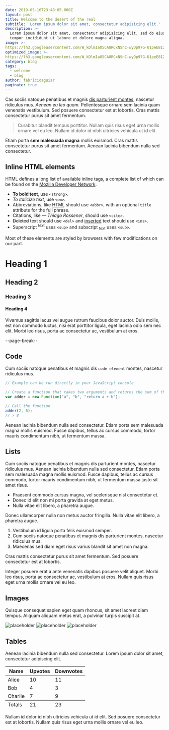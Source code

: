 ```yaml
---
date: 2019-05-16T23:48:05.000Z
layout: post
title: Welcome to the desert of the real
subtitle: 'Lorem ipsum dolor sit amet, consectetur adipisicing elit.'
description: >-
  Lorem ipsum dolor sit amet, consectetur adipisicing elit, sed do eiusmod
  tempor incididunt ut labore et dolore magna aliqua.
image: >-
https://lh3.googleusercontent.com/W_kDlmIaO5CAURCxNSnC-wyOp97G-U1peE8IZVnOyM84qgj5Maoc4BesRoZ-kLbOXR1YOjF4iEKtehniTRxDzMVr0zBqXeSxi617h5Svd6T7iq_3xxkO5qpPfKLCYE5pCsICpLtLsQ9Qr2Ml1Da88ZYzohH8XYoF75D6gKbysEIV7Kwn7xaVKULXm0fVe3IuuvVE2eZegTfRqlxdJ_xeslIb3NhcRTssVCIY0jimukKKnbV5LlBdUTJo0F298Xp9I6vnzd82V0vN8Uf5AJBJm6JUei30Tt9bm_1Gjt5kCfObRI3mj9Sqkvd-tSmnBgBl_nwyHUPa5uRo-hoboKw6aUfZErPzG3n2bvf1-SsKLvqg7jei0GvLhvK2cv8DU_p5oCgqwAwC-GJYPKSnwtScivuKWmHOpTtY8dex8dIzrDeKYYDa8S1qWL4WSMu_qgU4vv9MUZ1Jyu3q0u_WGK1q63vOgadRvmCbDteRoNnt4aOTegcBJCXL9cSxI93cPe71Xzrf7ETp_QEDSxowFCosSHoj1FiFQEw0mEaK6hBAyIIneW-jjtUpAefTTf2BKQMdALib_XmLEej14vb_IcQ-NPeseta3HPhOtGeLrozY51Q2ea08wiQZ-Q6fJBdpzlKFcOFY7a897WYvYgKv9cnkpgU-23FTiecTNUVYI4PB5osR8TdVdDgb30PtvFGm=w384-h216-no?authuser=0
optimized_image: >-
https://lh3.googleusercontent.com/W_kDlmIaO5CAURCxNSnC-wyOp97G-U1peE8IZVnOyM84qgj5Maoc4BesRoZ-kLbOXR1YOjF4iEKtehniTRxDzMVr0zBqXeSxi617h5Svd6T7iq_3xxkO5qpPfKLCYE5pCsICpLtLsQ9Qr2Ml1Da88ZYzohH8XYoF75D6gKbysEIV7Kwn7xaVKULXm0fVe3IuuvVE2eZegTfRqlxdJ_xeslIb3NhcRTssVCIY0jimukKKnbV5LlBdUTJo0F298Xp9I6vnzd82V0vN8Uf5AJBJm6JUei30Tt9bm_1Gjt5kCfObRI3mj9Sqkvd-tSmnBgBl_nwyHUPa5uRo-hoboKw6aUfZErPzG3n2bvf1-SsKLvqg7jei0GvLhvK2cv8DU_p5oCgqwAwC-GJYPKSnwtScivuKWmHOpTtY8dex8dIzrDeKYYDa8S1qWL4WSMu_qgU4vv9MUZ1Jyu3q0u_WGK1q63vOgadRvmCbDteRoNnt4aOTegcBJCXL9cSxI93cPe71Xzrf7ETp_QEDSxowFCosSHoj1FiFQEw0mEaK6hBAyIIneW-jjtUpAefTTf2BKQMdALib_XmLEej14vb_IcQ-NPeseta3HPhOtGeLrozY51Q2ea08wiQZ-Q6fJBdpzlKFcOFY7a897WYvYgKv9cnkpgU-23FTiecTNUVYI4PB5osR8TdVdDgb30PtvFGm=w384-h216-no?authuser=0
category: blog
tags:
  - welcome
  - blog
author: fabricioaguiar
paginate: true
---
```

Cas sociis natoque penatibus et magnis <a href="#">dis parturient montes</a>, nascetur ridiculus mus. *Aenean eu leo quam.* Pellentesque ornare sem lacinia quam venenatis vestibulum. Sed posuere consectetur est at lobortis. Cras mattis consectetur purus sit amet fermentum.

> Curabitur blandit tempus porttitor. Nullam quis risus eget urna mollis ornare vel eu leo. Nullam id dolor id nibh ultricies vehicula ut id elit.

Etiam porta **sem malesuada magna** mollis euismod. Cras mattis consectetur purus sit amet fermentum. Aenean lacinia bibendum nulla sed consectetur.

## Inline HTML elements

HTML defines a long list of available inline tags, a complete list of which can be found on the [Mozilla Developer Network](https://developer.mozilla.org/en-US/docs/Web/HTML/Element).

* **To bold text**, use `<strong>`.
* *To italicize text*, use `<em>`.
* Abbreviations, like <abbr title="HyperText Markup Langage">HTML</abbr> should use `<abbr>`, with an optional `title` attribute for the full phrase.
* Citations, like <cite>&mdash; Thiago Rossener</cite>, should use `<cite>`.
* <del>Deleted</del> text should use `<del>` and <ins>inserted</ins> text should use `<ins>`.
* Superscript <sup>text</sup> uses `<sup>` and subscript <sub>text</sub> uses `<sub>`.

Most of these elements are styled by browsers with few modifications on our part.

# Heading 1

## Heading 2

### Heading 3

#### Heading 4

Vivamus sagittis lacus vel augue rutrum faucibus dolor auctor. Duis mollis, est non commodo luctus, nisi erat porttitor ligula, eget lacinia odio sem nec elit. Morbi leo risus, porta ac consectetur ac, vestibulum at eros.

--page-break--

## Code

Cum sociis natoque penatibus et magnis dis `code element` montes, nascetur ridiculus mus.

```js
// Example can be run directly in your JavaScript console

// Create a function that takes two arguments and returns the sum of those arguments
var adder = new Function("a", "b", "return a + b");

// Call the function
adder(2, 6);
// > 8
```

Aenean lacinia bibendum nulla sed consectetur. Etiam porta sem malesuada magna mollis euismod. Fusce dapibus, tellus ac cursus commodo, tortor mauris condimentum nibh, ut fermentum massa.

## Lists

Cum sociis natoque penatibus et magnis dis parturient montes, nascetur ridiculus mus. Aenean lacinia bibendum nulla sed consectetur. Etiam porta sem malesuada magna mollis euismod. Fusce dapibus, tellus ac cursus commodo, tortor mauris condimentum nibh, ut fermentum massa justo sit amet risus.

* Praesent commodo cursus magna, vel scelerisque nisl consectetur et.
* Donec id elit non mi porta gravida at eget metus.
* Nulla vitae elit libero, a pharetra augue.

Donec ullamcorper nulla non metus auctor fringilla. Nulla vitae elit libero, a pharetra augue.

1. Vestibulum id ligula porta felis euismod semper.
2. Cum sociis natoque penatibus et magnis dis parturient montes, nascetur ridiculus mus.
3. Maecenas sed diam eget risus varius blandit sit amet non magna.

Cras mattis consectetur purus sit amet fermentum. Sed posuere consectetur est at lobortis.

Integer posuere erat a ante venenatis dapibus posuere velit aliquet. Morbi leo risus, porta ac consectetur ac, vestibulum at eros. Nullam quis risus eget urna mollis ornare vel eu leo.

## Images

Quisque consequat sapien eget quam rhoncus, sit amet laoreet diam tempus. Aliquam aliquam metus erat, a pulvinar turpis suscipit at.

![placeholder](https://placehold.it/800x400 "Large example image") ![placeholder](https://placehold.it/400x200 "Medium example image") ![placeholder](https://placehold.it/200x200 "Small example image")

## Tables

Aenean lacinia bibendum nulla sed consectetur. Lorem ipsum dolor sit amet, consectetur adipiscing elit.

<table>
  <thead>
    <tr>
      <th>Name</th>
      <th>Upvotes</th>
      <th>Downvotes</th>
    </tr>
  </thead>
  <tfoot>
    <tr>
      <td>Totals</td>
      <td>21</td>
      <td>23</td>
    </tr>
  </tfoot>
  <tbody>
    <tr>
      <td>Alice</td>
      <td>10</td>
      <td>11</td>
    </tr>
    <tr>
      <td>Bob</td>
      <td>4</td>
      <td>3</td>
    </tr>
    <tr>
      <td>Charlie</td>
      <td>7</td>
      <td>9</td>
    </tr>
  </tbody>
</table>

Nullam id dolor id nibh ultricies vehicula ut id elit. Sed posuere consectetur est at lobortis. Nullam quis risus eget urna mollis ornare vel eu leo.
